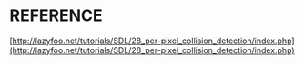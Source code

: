# REFERENCE

[http://lazyfoo.net/tutorials/SDL/28_per-pixel_collision_detection/index.php](http://lazyfoo.net/tutorials/SDL/28_per-pixel_collision_detection/index.php)
